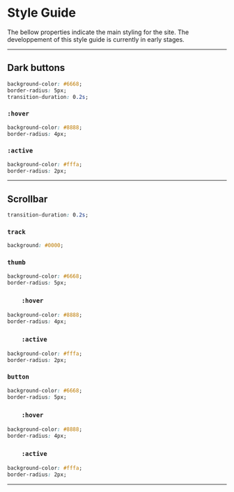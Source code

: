 # Style Guide
The bellow properties indicate the main styling for the site. The developpement of this style guide is currently in early stages.

---
## Dark buttons
```css
background-color: #6668;
border-radius: 5px;
transition-duration: 0.2s;
```
### `:hover`
```css
background-color: #8888;
border-radius: 4px;
```
### `:active`
```css
background-color: #fffa;
border-radius: 2px;
```
---
## Scrollbar
```css
transition-duration: 0.2s;
```
### `track`
```css
background: #0000;
```
### `thumb`
```css
background-color: #6668;
border-radius: 5px;
```
### &emsp;&emsp;`:hover`
```css
background-color: #8888;
border-radius: 4px;
```
### &emsp;&emsp;`:active`
```css
background-color: #fffa;
border-radius: 2px;
```
### `button`
```css
background-color: #6668;
border-radius: 5px;
```
### &emsp;&emsp;`:hover`
```css
background-color: #8888;
border-radius: 4px;
```
### &emsp;&emsp;`:active`
```css
background-color: #fffa;
border-radius: 2px;
```
---